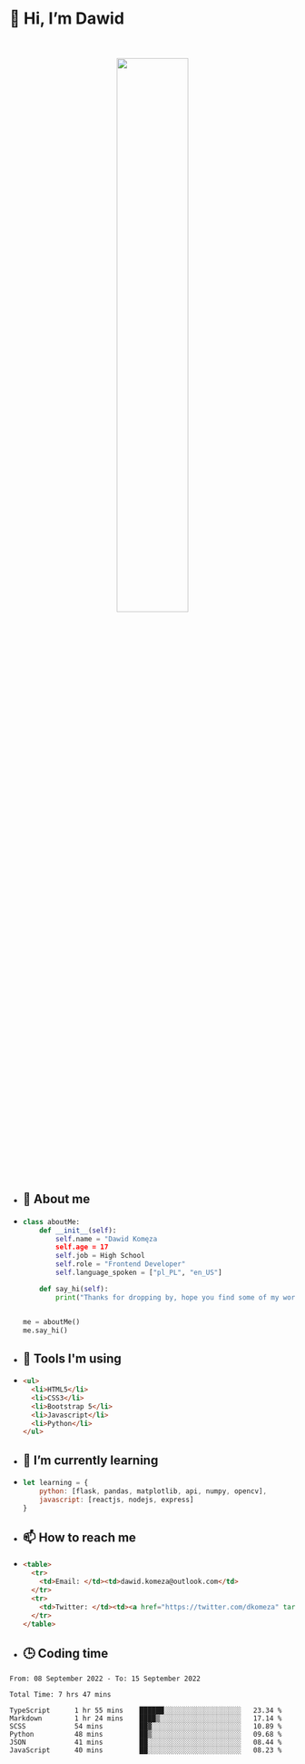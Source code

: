<h1>👋 Hi, I’m Dawid</h1>
<p align="center">
   <br>
   <br>
   <img src="https://user-images.githubusercontent.com/106035813/169717090-b330e670-ddca-48c9-8b2d-2290dfb78111.png" width="50%">
   <br>
   <br>
</p>



- <h2>💁 About me</h2>
- ```Python
  class aboutMe:
      def __init__(self):
          self.name = "Dawid Komęza
          self.age = 17
          self.job = High School
          self.role = "Frontend Developer"
          self.language_spoken = ["pl_PL", "en_US"]

      def say_hi(self):
          print("Thanks for dropping by, hope you find some of my work interesting.")


  me = aboutMe()
  me.say_hi()
  ```
  
- <h2>🔨 Tools I'm using</h2>
- ```html
  <ul>
    <li>HTML5</li>
    <li>CSS3</li>
    <li>Bootstrap 5</li>
    <li>Javascript</li>
    <li>Python</li>
  </ul>
  
- <h2>🌱 I’m currently learning</h2>
- ```javascript
  let learning = {
      python: [flask, pandas, matplotlib, api, numpy, opencv],
      javascript: [reactjs, nodejs, express]
  }
  ```
  
- <h2>📫 How to reach me</h2>
- ```html
  <table>
    <tr>
      <td>Email: </td><td>dawid.komeza@outlook.com</td>
    </tr>
    <tr>
      <td>Twitter: </td><td><a href="https://twitter.com/dkomeza" target="_blank">@dkomeza</a></td>
    </tr>
  </table>
  
- <h2>🕒 Coding time</h2>
<!--START_SECTION:waka-->

```text
From: 08 September 2022 - To: 15 September 2022

Total Time: 7 hrs 47 mins

TypeScript      1 hr 55 mins    ██████░░░░░░░░░░░░░░░░░░░   23.34 %
Markdown        1 hr 24 mins    ████▒░░░░░░░░░░░░░░░░░░░░   17.14 %
SCSS            54 mins         ██▓░░░░░░░░░░░░░░░░░░░░░░   10.89 %
Python          48 mins         ██▒░░░░░░░░░░░░░░░░░░░░░░   09.68 %
JSON            41 mins         ██░░░░░░░░░░░░░░░░░░░░░░░   08.44 %
JavaScript      40 mins         ██░░░░░░░░░░░░░░░░░░░░░░░   08.23 %
```

<!--END_SECTION:waka-->

